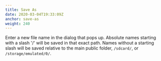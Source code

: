 ```yaml
---
title: Save As
date: 2020-03-04T19:33:09Z
anchor: save-as
weight: 240
---
```


Enter a new file name in the dialog that pops up. Absolute names
starting with a slash '/' will be saved in that exact path. Names
without a starting slash will be saved relative to the main public
folder, `/sdcard/`, or `/storage/emulated/0/`.
